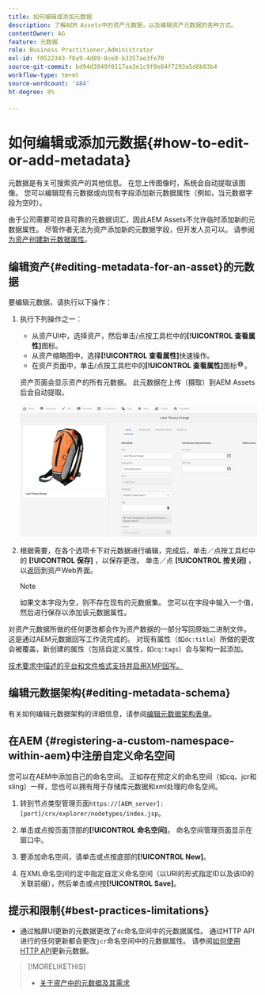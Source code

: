 ```yaml
---
title: 如何编辑或添加元数据
description: 了解AEM Assets中的资产元数据，以及编辑资产元数据的各种方式。
contentOwner: AG
feature: 元数据
role: Business Practitioner,Administrator
exl-id: f0522343-f8a9-4d89-8ce8-b3357ae3fe70
source-git-commit: bd94d3949f0117aa3e1c9f0e84f7293a5d6b03b4
workflow-type: tm+mt
source-wordcount: '484'
ht-degree: 8%

---
```


# 如何编辑或添加元数据{#how-to-edit-or-add-metadata}

元数据是有关可搜索资产的其他信息。 在您上传图像时，系统会自动提取该图像。 您可以编辑现有元数据或向现有字段添加新元数据属性（例如，当元数据字段为空时）。

由于公司需要可控且可靠的元数据词汇，因此AEM Assets不允许临时添加新的元数据属性。 尽管作者无法为资产添加新的元数据字段，但开发人员可以。 请参阅[为资产创建新元数据属性](meta-edit.md#editing-metadata-schema)。

## 编辑资产{#editing-metadata-for-an-asset}的元数据

要编辑元数据，请执行以下操作：

1. 执行下列操作之一：

   * 从资产UI中，选择资产，然后单击/点按工具栏中的&#x200B;**[!UICONTROL 查看属性]**&#x200B;图标。
   * 从资产缩略图中，选择&#x200B;**[!UICONTROL 查看属性]**&#x200B;快速操作。
   * 在资产页面中，单击/点按工具栏中的&#x200B;**[!UICONTROL 查看属性]**&#x200B;图标![信息图标](assets/do-not-localize/info_icon.png)。

   资产页面会显示资产的所有元数据。 此元数据在上传（摄取）到AEM Assets后会自动提取。

   ![chlimage_1-169](assets/chlimage_1-169.png)

1. 根据需要，在各个选项卡下对元数据进行编辑，完成后，单击／点按工具栏中的 **[!UICONTROL 保存]** ，以保存更改。 单击／点 **[!UICONTROL 按关闭]** ，以返回到资产Web界面。

   >[!NOTE]
   >
   >如果文本字段为空，则不存在现有的元数据集。 您可以在字段中输入一个值，然后进行保存以添加该元数据属性。

对资产元数据所做的任何更改都会作为资产数据的一部分写回原始二进制文件。 这是通过AEM元数据回写工作流完成的。 对现有属性（如`dc:title`）所做的更改会被覆盖，新创建的属性（包括自定义属性，如`cq:tags`）会与架构一起添加。

[技术要求中描述的平台和文件格式支持并启用XMP回写。](/help/sites-deploying/technical-requirements.md)

## 编辑元数据架构{#editing-metadata-schema}

有关如何编辑元数据架构的详细信息，请参阅[编辑元数据架构表单](metadata-schemas.md#editing-metadata-schema-forms)。

## 在AEM {#registering-a-custom-namespace-within-aem}中注册自定义命名空间

您可以在AEM中添加自己的命名空间。 正如存在预定义的命名空间（如cq、jcr和sling）一样，您也可以拥有用于存储库元数据和xml处理的命名空间。

1. 转到节点类型管理页面`https://[AEM_server]:[port]/crx/explorer/nodetypes/index.jsp`。
1. 单击或点按页面顶部的&#x200B;**[!UICONTROL 命名空间]**。 命名空间管理页面显示在窗口中。

1. 要添加命名空间，请单击或点按底部的&#x200B;**[!UICONTROL New]**。
1. 在XML命名空间约定中指定自定义命名空间（以URI的形式指定ID以及该ID的关联前缀），然后单击或点按&#x200B;**[!UICONTROL Save]**。

## 提示和限制{#best-practices-limitations}

* 通过触屏UI更新的元数据更改了`dc`命名空间中的元数据属性。 通过HTTP API进行的任何更新都会更改`jcr`命名空间中的元数据属性。 请参阅[如何使用HTTP API](/help/assets/mac-api-assets.md#update-asset-metadata)更新元数据。

>[!MORELIKETHIS]
>
>* [关于资产中的元数据及其需求](metadata.md)

